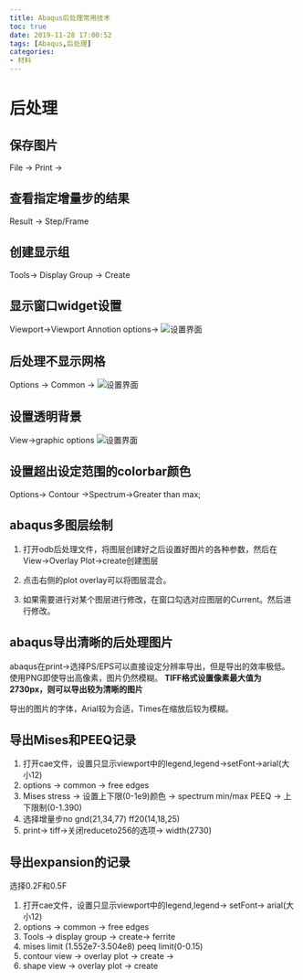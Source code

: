 ```yaml
---
title: Abaqus后处理常用技术
toc: true
date: 2019-11-28 17:00:52
tags: [Abaqus,后处理]
categories:
- 材料
---
```


# 后处理
<!--more-->
## 保存图片
File -> Print -> 

## 查看指定增量步的结果
Result -> Step/Frame

## 创建显示组
Tools-> Display Group -> Create

## 显示窗口widget设置
Viewport->Viewport Annotion options->
![设置界面](后处理1.png)

## 后处理不显示网格
Options -> Common -> 
![设置界面](后处理2.png)

## 设置透明背景
  View->graphic options
 ![设置界面](./白背景.png)

## 设置超出设定范围的colorbar颜色
Options-> Contour ->Spectrum->Greater than max;

## abaqus多图层绘制

1. 打开odb后处理文件，将图层创建好之后设置好图片的各种参数，然后在View->Overlay Plot->create创建图层

2. 点击右侧的plot overlay可以将图层混合。

3. 如果需要进行对某个图层进行修改，在窗口勾选对应图层的Current。然后进行修改。

## abaqus导出清晰的后处理图片
abaqus在print->选择PS/EPS可以直接设定分辨率导出，但是导出的效率极低。
使用PNG即使导出高像素，图片仍然模糊。
**TIFF格式设置像素最大值为2730px，则可以导出较为清晰的图片**

导出的图片的字体，Arial较为合适，Times在缩放后较为模糊。


## 导出Mises和PEEQ记录
1. 打开cae文件，设置只显示viewport中的legend,legend->setFont->arial(大小12)
2. options -> common -> free edges
3. Mises stress -> 设置上下限(0-1e9)颜色 -> spectrum min/max      PEEQ -> 上下限制(0-1.390)
4. 选择增量步no gnd(21,34,77)  ff20(14,18,25)
5. print-> tiff->关闭reduceto256的选项-> width(2730)

## 导出expansion的记录
选择0.2F和0.5F
1. 打开cae文件，设置只显示viewport中的legend,legend-> setFont-> arial(大小12)
2. options -> common -> free edges
3. Tools -> display group -> create-> ferrite
4. mises limit (1.552e7-3.504e8) peeq limit(0-0.15)
5. contour view -> overlay plot -> create -> 
6. shape view -> overlay plot -> create

